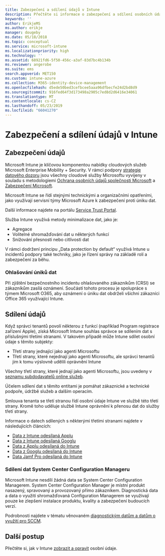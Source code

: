 ```yaml
---
title: Zabezpečení a sdílení údajů v Intune
description: Přečtěte si informace o zabezpečení a sdílení osobních údajů v Intune.
keywords: ''
author: ErikjeMS
ms.author: erikje
manager: dougeby
ms.date: 05/18/2018
ms.topic: conceptual
ms.service: microsoft-intune
ms.localizationpriority: high
ms.technology: ''
ms.assetid: 68921fd6-5f50-456c-a3af-83d7bc4b134b
ms.reviewer: angerobe
ms.suite: ems
search.appverid: MET150
ms.custom: intune-azure
ms.collection: M365-identity-device-management
ms.openlocfilehash: d5ede50bed3cefbcee5aaa96dfbecfe24d2bd8d9
ms.sourcegitcommit: 916fed64f3d173498a2905c7ed8d2d6416e34061
ms.translationtype: MT
ms.contentlocale: cs-CZ
ms.lasthandoff: 05/23/2019
ms.locfileid: "66041270"
---
```

# <a name="data-security-and-sharing-in-intune"></a>Zabezpečení a sdílení údajů v Intune


## <a name="data-security"></a>Zabezpečení údajů

Microsoft Intune je klíčovou komponentou nabídky cloudových služeb Microsoft Enterprise Mobility + Security. V rámci podpory [strategie datového dozoru](https://www.microsoft.com/en-us/TrustCenter/Security/default.aspx) jsou všechny cloudové služby Microsoftu vyvíjeny v souladu s metodologiemi [Ochrana osobních údajů společnosti Microsoft](https://www.microsoft.com/en-us/trustcenter/privacy) a [Zabezpečení Microsoft](https://www.microsoft.com/en-us/trustcenter/security/).  

Microsoft Intune se řídí stejnými technickými a organizačními opatřeními, jako využívají servisní týmy Microsoft Azure k zabezpečení proti úniku dat.

Další informace najdete na portálu [Service Trust Portal](https://www.microsoft.com/en-us/TrustCenter/stp).

Služba Intune využívá metody minimalizace dat, jako je:

- Agregace
- Volitelné shromažďování dat u některých funkcí
- Snižování přesnosti nebo citlivosti dat

V rámci dodržení principu „Data protection by default“ využívá Intune u incidentů podpory také techniky, jako je řízení správy na základě rolí a zabezpečení za běhu. 

### <a name="data-breach-reporting"></a>Ohlašování úniků dat

Při zjištění bezpečnostního incidentu ohlašovaného zákazníkům (CRSI) se zákazníkům zasílá oznámení. Součástí tohoto procesu je spolupráce s týmem Microsoft O365, aby oznámení o úniku dat obdrželi všichni zákazníci Office 365 využívající Intune.

## <a name="data-sharing"></a>Sdílení údajů

Když správci tenantů povolí některou z funkcí (například Program registrace zařízení Apple), získá Microsoft Intune souhlas správce se sdílením dat s příslušnými třetími stranami. V takovém případě může Intune sdílet osobní údaje s těmito subjekty:

- Třetí strany jednající jako agenti Microsoftu
- Třetí strany, které nejednají jako agenti Microsoftu, ale správci tenantů jim k tomu výslovně udělili oprávnění Intune

Všechny třetí strany, které jednají jako agenti Microsoftu, jsou uvedeny v [seznamu subdodavatelů online služeb](https://aka.ms/Online_Serv_Subcontractor_List).

Účelem sdílení dat s těmito entitami je pomáhat zákaznické a technické podpoře, údržbě služeb a dalším operacím.

Smlouva tenanta se třetí stranou řídí osobní údaje Intune ve službě této třetí strany. Kromě toho uděluje službě Intune oprávnění k přenosu dat do služby třetí strany.  

Informace o datech sdílených s některými třetími stranami najdete v následujících článcích:
- [Data z Intune odesílaná Applu](data-intune-sends-to-apple.md)
- [Data z Intune odesílaná Googlu](data-intune-sends-to-google.md)
- [Data z Applu odesílaná do Intune](data-apple-sends-to-intune.md)
- [Data z Googlu odesílaná do Intune](data-google-sends-to-intune.md)
- [Data Jamf Pro odesílaná do Intune](data-jamf-sends-to-intune.md)

### <a name="system-center-configuration-manager-data-sharing"></a>Sdílení dat System Center Configuration Manageru

Microsoft Intune nesdílí žádná data se System Center Configuration Managerem. System Center Configuration Manager je místní produkt nasazený, spravovaný a provozovaný přímo zákazníkem. Diagnostická data a data o využití shromažďovaná Configuration Managerem se využívají pouze ke zlepšení instalace produktu, kvality a zabezpečení budoucích verzí.

Podrobnosti najdete v tématu věnovaném [diagnostickým datům a datům o využití pro SCCM](https://docs.microsoft.com/sccm/core/plan-design/diagnostics/diagnostics-and-usage-data.md). 


## <a name="next-steps"></a>Další postup

Přečtěte si, jak v Intune [zobrazit a opravit](privacy-data-view-correct.md) osobní údaje.
